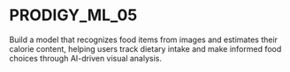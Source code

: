 # PRODIGY_ML_05
Build a model that recognizes food items from images and estimates their calorie content, helping users track dietary intake and make informed food choices through AI-driven visual analysis.
